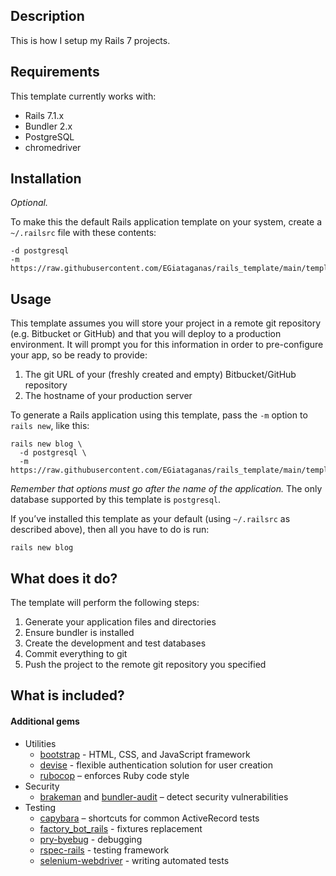 ## Description

This is how I setup my Rails 7 projects.

## Requirements

This template currently works with:

* Rails 7.1.x
* Bundler 2.x
* PostgreSQL
* chromedriver

## Installation

*Optional.*

To make this the default Rails application template on your system, create a `~/.railsrc` file with these contents:

```
-d postgresql
-m https://raw.githubusercontent.com/EGiataganas/rails_template/main/template.rb
```

## Usage

This template assumes you will store your project in a remote git repository (e.g. Bitbucket or GitHub) and that you will deploy to a production environment. It will prompt you for this information in order to pre-configure your app, so be ready to provide:

1. The git URL of your (freshly created and empty) Bitbucket/GitHub repository
2. The hostname of your production server

To generate a Rails application using this template, pass the `-m` option to `rails new`, like this:

```
rails new blog \
  -d postgresql \
  -m https://raw.githubusercontent.com/EGiataganas/rails_template/main/template.rb
```

*Remember that options must go after the name of the application.* The only database supported by this template is `postgresql`.

If you’ve installed this template as your default (using `~/.railsrc` as described above), then all you have to do is run:

```
rails new blog
```

## What does it do?

The template will perform the following steps:

1. Generate your application files and directories
2. Ensure bundler is installed
3. Create the development and test databases
4. Commit everything to git
5. Push the project to the remote git repository you specified

## What is included?

#### Additional gems

* Utilities
    * [bootstrap][] - HTML, CSS, and JavaScript framework
    * [devise][] - flexible authentication solution for user creation
    * [rubocop][] – enforces Ruby code style
* Security
    * [brakeman][] and [bundler-audit][] – detect security vulnerabilities
* Testing
    * [capybara][] – shortcuts for common ActiveRecord tests
    * [factory_bot_rails][] - fixtures replacement
    * [pry-byebug][] - debugging
    * [rspec-rails][] - testing framework
    * [selenium-webdriver][] - writing automated tests

[bootstrap]:https://getbootstrap.com/
[brakeman]:https://github.com/presidentbeef/brakeman
[bundler-audit]:https://github.com/rubysec/bundler-audit
[capybara]: https://github.com/teamcapybara/capybara
[devise]: https://github.com/heartcombo/devise
[factory_bot_rails]: https://github.com/thoughtbot/factory_bot_rails
[pry-byebug]: https://github.com/deivid-rodriguez/pry-byebug
[rspec-rails]: https://github.com/rspec/rspec-rails
[rubocop]:https://github.com/bbatsov/rubocop
[selenium-webdriver]: https://github.com/SeleniumHQ/selenium/tree/trunk/rb

[application templates]:http://guides.rubyonrails.org/generators.html#application-templates
[template.rb]: template.rb
